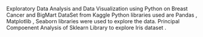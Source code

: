 
Exploratory Data Analysis and Data Visualization using Python on Breast Cancer and BigMart DataSet from Kaggle
Python libraries used are Pandas , Matplotlib , Seaborn libraries were used to explore the data.
Principal Compoenent Analysis of  Sklearn Library to explore Iris dataset .

